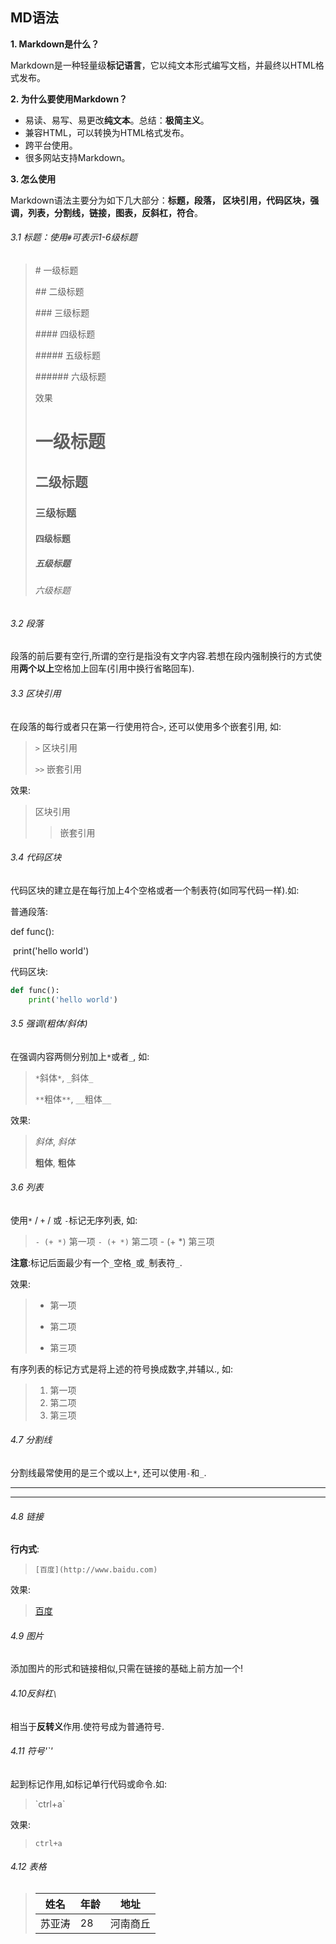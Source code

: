 ## MD语法

**1. Markdown是什么？**

Markdown是一种轻量级**标记语言**，它以纯文本形式编写文档，并最终以HTML格式发布。

**2. 为什么要使用Markdown？**

- 易读、易写、易更改**纯文本**。总结：**极简主义**。
- 兼容HTML，可以转换为HTML格式发布。
- 跨平台使用。
- 很多网站支持Markdown。

**3. 怎么使用**

Markdown语法主要分为如下几大部分：**标题，段落， 区块引用，代码区块，强调，列表，分割线，链接，图表，反斜杠，符合**。

###### 3.1 标题：使用`#`可表示1-6级标题

> \# 一级标题
>
> \## 二级标题
>
> \### 三级标题
>
> \#### 四级标题
>
> \##### 五级标题
>
> \###### 六级标题
>
> 效果
>
> # 一级标题
>
> ## 二级标题
>
> ### 三级标题
>
> #### 四级标题
>
> ##### 五级标题
>
> ###### 六级标题

###### 3.2 段落

段落的前后要有空行,所谓的空行是指没有文字内容.若想在段内强制换行的方式使用**两个以上**空格加上回车(引用中换行省略回车).

###### 3.3 区块引用

在段落的每行或者只在第一行使用符合`>`, 还可以使用多个嵌套引用, 如:

> `>` 区块引用
>
> `>>` 嵌套引用

效果:

> 区块引用
>
> > 嵌套引用

###### 3.4 代码区块

代码区块的建立是在每行加上4个空格或者一个制表符(如同写代码一样).如:

普通段落:

def func():

​    print('hello world')

代码区块:

```python
def func():
    print('hello world')
```

###### 3.5 强调(粗体/斜体)

在强调内容两侧分别加上`*`或者`_`, 如:

> `*`斜体`*`, `_`斜体`_`
>
> `**`粗体`**`, `__`粗体`__`

效果:

> *斜体*, _斜体_
>
> **粗体**, __粗体__

###### 3.6 列表

使用`*` / `+` / 或 `-`标记无序列表, 如:

> `- (+ *)` 第一项 `- (+ *)` 第二项 - (+ *) 第三项

**注意**:标记后面最少有一个`_`空格`_`或`_`制表符`_`. 

效果:

> - 第一项
>
> * 第二项
>
> + 第三项

有序列表的标记方式是将上述的符号换成数字,并辅以., 如:

> 1. 第一项
> 2. 第二项
> 3. 第三项

###### 4.7 分割线

分割线最常使用的是三个或以上`*`, 还可以使用`-`和`_`.

***

---

###### 4.8 链接

**行内式**:

> `[百度](http://www.baidu.com)`

效果:

> [百度](http://www.baidu.com)

###### 4.9 图片

添加图片的形式和链接相似,只需在链接的基础上前方加一个!

###### 4.10反斜杠`\`

相当于**反转义**作用.使符号成为普通符号.

###### 4.11 符号'`'

起到标记作用,如标记单行代码或命令.如:

> \`ctrl+a\`

效果:

> `ctrl+a`

###### 4.12 表格

> | 姓名   | 年龄 | 地址     |
> | ------ | ---- | -------- |
> | 苏亚涛 | 28   | 河南商丘 |

